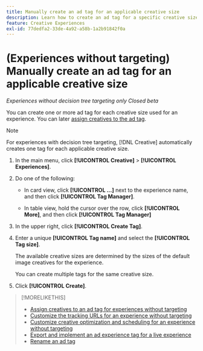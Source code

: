 ```yaml
---
title: Manually create an ad tag for an applicable creative size
description: Learn how to create an ad tag for a specific creative size.
feature: Creative Experiences
exl-id: 77dedfa2-33de-4a92-a58b-1a2b91842f0a
---
```

# (Experiences without targeting) Manually create an ad tag for an applicable creative size

*Experiences without decision tree targeting only*
*Closed beta*

You can create one or more ad tag for each creative size used for an experience. You can later [assign creatives to the ad tag](experience-tag-assign-creatives.md).

>[!NOTE]
>
>For experiences with decision tree targeting, [!DNL Creative] automatically creates one tag for each applicable creative size.

1. In the main menu, click **[!UICONTROL Creative]** > **[!UICONTROL Experiences]**.

1. Do one of the following:

   * In card view, click **[!UICONTROL ...]** next to the experience name, and then click **[!UICONTROL Tag Manager]**.
     
   * In table view, hold the cursor over the row, click **[!UICONTROL More]**, and then click **[!UICONTROL Tag Manager]**

1. In the upper right, click **[!UICONTROL Create Tag]**.

1. Enter a unique **[!UICONTROL Tag name]** and select the **[!UICONTROL Tag size]**.

   The available creative sizes are determined by the sizes of the default image creatives for the experience.

   You can create multiple tags for the same creative size.<!-- What are the implications? -->

1. Click **[!UICONTROL Create]**.

>[!MORELIKETHIS]
>
>* [Assign creatives to an ad tag for experiences without targeting](experience-tag-assign-creatives.md)
>* [Customize the tracking URLs for an experience without targeting](experience-tracking-urls-no-targeting.md)
>* [Customize creative optimization and scheduling for an experience without targeting](experience-optimization-scheduling-no-targeting.md)
>* [Export and implement an ad experience tag for a live experience](experience-tag-export.md)
>* [Rename an ad tag](experience-tag-rename.md)
